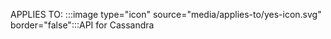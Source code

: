 APPLIES TO: :::image type="icon" source="media/applies-to/yes-icon.svg" border="false":::API for Cassandra
